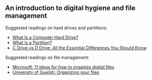 ## An introduction to digital hygiene and file management

Suggested readings on hard drives and partitions:

- [What Is a Computer Hard Drive?](https://www.groovypost.com/explainer/what-is-a-computer-hard-drive/)
- [What Is a Partition?](https://www.lifewire.com/what-is-a-partition-2625958)
- [C Drive vs D Drive: All the Essential Differences You Should Know](https://www.positioniseverything.net/c-drive-vs-d-drive/)

Suggested readings on file management:

- [Microsoft: 11 ideas for how to organize digital files](https://www.microsoft.com/en-us/microsoft-365/business-insights-ideas/resources/11-ideas-for-how-to-organize-digital-files)
- [University of Guelph: Organizing your files](https://www.lib.uoguelph.ca/scholarship-publishing/research-data-management/organizing-your-files)
